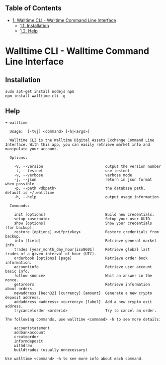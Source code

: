 <div id="table-of-contents">
<h2>Table of Contents</h2>
<div id="text-table-of-contents">
<ul>
<li><a href="#sec-1">1. Walltime CLI - Walltime Command Line Interface</a>
<ul>
<li><a href="#sec-1-1">1.1. Installation</a></li>
<li><a href="#sec-1-2">1.2. Help</a></li>
</ul>
</li>
</ul>
</div>
</div>

# Walltime CLI - Walltime Command Line Interface<a id="sec-1" name="sec-1"></a>

## Installation<a id="sec-1-1" name="sec-1-1"></a>

    sudo apt-get install nodejs npm
    npm install walltime-cli -g

## Help<a id="sec-1-2" name="sec-1-2"></a>

    ➜ walltime

      Usage:  [-tvj] <command> [-h|<args>]

      Walltime CLI is the Walltime Digital Assets Exchange Command Line Interface. With this app, you can easily retrieve market info and manipulate your account.

      Options:

        -V, --version                            output the version number
        -t, --testnet                            use testnet
        -v, --verbose                            verbose mode
        -j, --json                               return in json format when possible
        -p, --path <dbpath>                      the database path, default is ~/.walltime
        -h, --help                               output usage information

      Commands:

        init [options]                           Build new credentials.
        setup <useruuid>                         Setup your user UUID.
        show [options]                           Show your credentials (for backup).
        restore [options] <wifprivkey>           Restore credentials from backup.
        info [field]                             Retrieve general market info.
        trades [year_month_day_hour|iso8601]     Retrieve global last trades of a given interval of hour (UTC).
        orderbook [options] [page]               Retrieve order book information.
        accountinfo                              Retrieve user account basic info.
        follow <nonce>                           Wait an answer in the nonce.
        getorders                                Retrieve information about orders.
        newaddress [bech32] [currency] [amount]  Generate a new crypto deposit address.
        addaddress <address> <currency> [label]  Add a new crypto exit address.
        trycancelorder <orderid>                 Try to cancel an order.

    The following commands, use walltime <command> -h to see more details:

        accountstatement
        addbankaccount
        createorder
        informdeposit
        withdraw
        buildtrades (usually unnecessary)

    Use walltime <command> -h to see more info about each command.

